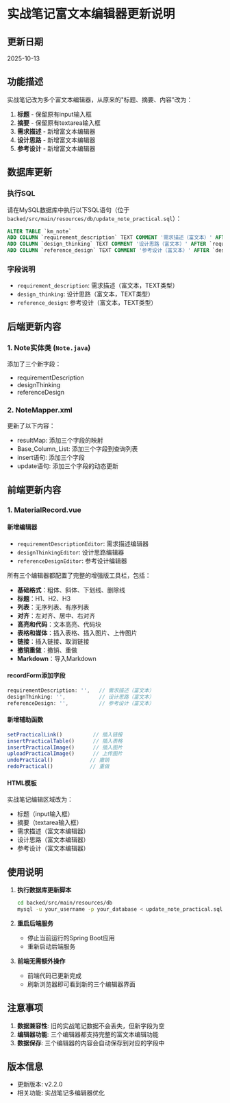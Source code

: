# 实战笔记富文本编辑器更新说明

## 更新日期
2025-10-13

## 功能描述
实战笔记改为多个富文本编辑器，从原来的"标题、摘要、内容"改为：
1. **标题** - 保留原有input输入框
2. **摘要** - 保留原有textarea输入框
3. **需求描述** - 新增富文本编辑器
4. **设计思路** - 新增富文本编辑器
5. **参考设计** - 新增富文本编辑器

## 数据库更新

### 执行SQL
请在MySQL数据库中执行以下SQL语句（位于 `backed/src/main/resources/db/update_note_practical.sql`）：

```sql
ALTER TABLE `km_note`
ADD COLUMN `requirement_description` TEXT COMMENT '需求描述（富文本）' AFTER `project_type`,
ADD COLUMN `design_thinking` TEXT COMMENT '设计思路（富文本）' AFTER `requirement_description`,
ADD COLUMN `reference_design` TEXT COMMENT '参考设计（富文本）' AFTER `design_thinking`;
```

### 字段说明
- `requirement_description`: 需求描述（富文本，TEXT类型）
- `design_thinking`: 设计思路（富文本，TEXT类型）
- `reference_design`: 参考设计（富文本，TEXT类型）

## 后端更新内容

### 1. Note实体类 (`Note.java`)
添加了三个新字段：
- requirementDescription
- designThinking
- referenceDesign

### 2. NoteMapper.xml
更新了以下内容：
- resultMap: 添加三个字段的映射
- Base_Column_List: 添加三个字段到查询列表
- insert语句: 添加三个字段
- update语句: 添加三个字段的动态更新

## 前端更新内容

### 1. MaterialRecord.vue
#### 新增编辑器
- `requirementDescriptionEditor`: 需求描述编辑器
- `designThinkingEditor`: 设计思路编辑器
- `referenceDesignEditor`: 参考设计编辑器

所有三个编辑器都配置了完整的增强版工具栏，包括：
- **基础格式**：粗体、斜体、下划线、删除线
- **标题**：H1、H2、H3
- **列表**：无序列表、有序列表
- **对齐**：左对齐、居中、右对齐
- **高亮和代码**：文本高亮、代码块
- **表格和媒体**：插入表格、插入图片、上传图片
- **链接**：插入链接、取消链接
- **撤销重做**：撤销、重做
- **Markdown**：导入Markdown

#### recordForm添加字段
```javascript
requirementDescription: '',   // 需求描述（富文本）
designThinking: '',           // 设计思路（富文本）
referenceDesign: '',          // 参考设计（富文本）
```

#### 新增辅助函数
```javascript
setPracticalLink()          // 插入链接
insertPracticalTable()      // 插入表格
insertPracticalImage()      // 插入图片
uploadPracticalImage()      // 上传图片
undoPractical()            // 撤销
redoPractical()            // 重做
```

#### HTML模板
实战笔记编辑区域改为：
- 标题（input输入框）
- 摘要（textarea输入框）
- 需求描述（富文本编辑器）
- 设计思路（富文本编辑器）
- 参考设计（富文本编辑器）

## 使用说明

1. **执行数据库更新脚本**
   ```bash
   cd backed/src/main/resources/db
   mysql -u your_username -p your_database < update_note_practical.sql
   ```

2. **重启后端服务**
   - 停止当前运行的Spring Boot应用
   - 重新启动后端服务

3. **前端无需额外操作**
   - 前端代码已更新完成
   - 刷新浏览器即可看到新的三个编辑器界面

## 注意事项

1. **数据兼容性**: 旧的实战笔记数据不会丢失，但新字段为空
2. **编辑器功能**: 三个编辑器都支持完整的富文本编辑功能
3. **数据保存**: 三个编辑器的内容会自动保存到对应的字段中

## 版本信息
- 更新版本: v2.2.0
- 相关功能: 实战笔记多编辑器优化



